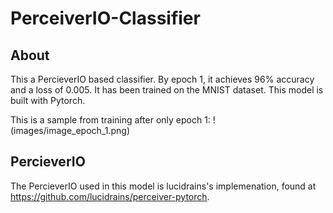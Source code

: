 # PerceiverIO-Classifier
## About
This a PercieverIO based classifier. By epoch 1, it achieves 96% accuracy and a loss of 0.005.
It has been trained on the MNIST dataset. This model is built with Pytorch.

This is a sample from training after only epoch 1:
!(images/image_epoch_1.png)

## PercieverIO
The PercieverIO used in this model is lucidrains's implemenation, found at https://github.com/lucidrains/perceiver-pytorch.


